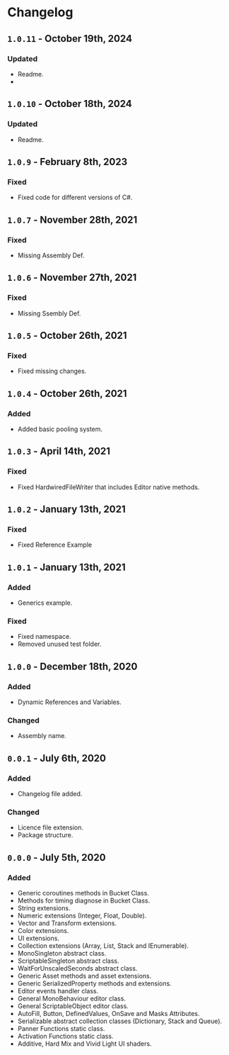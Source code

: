 # Changelog

## `1.0.11` - October 19th, 2024
### Updated
- Readme.
- 
## `1.0.10` - October 18th, 2024
### Updated
- Readme.

## `1.0.9` - February 8th, 2023
### Fixed
- Fixed code for different versions of C#.


## `1.0.7` - November 28th, 2021
### Fixed
- Missing Assembly Def.


## `1.0.6` - November 27th, 2021
### Fixed
- Missing Ssembly Def.


## `1.0.5` - October 26th, 2021
### Fixed
- Fixed missing changes.


## `1.0.4` - October 26th, 2021
### Added
- Added basic pooling system.


## `1.0.3` - April 14th, 2021
### Fixed
- Fixed HardwiredFileWriter that includes Editor native methods.


## `1.0.2` - January 13th, 2021
### Fixed
- Fixed Reference Example


## `1.0.1` - January 13th, 2021
### Added
- Generics example.
### Fixed
- Fixed namespace.
- Removed unused test folder.


## `1.0.0` - December 18th, 2020
### Added
- Dynamic References and Variables.
### Changed
- Assembly name.


## `0.0.1` - July 6th, 2020
### Added
- Changelog file added.
### Changed
- Licence file extension.
- Package structure.


## `0.0.0` - July 5th, 2020
### Added
- Generic coroutines methods in Bucket Class.
- Methods for timing diagnose in Bucket Class.
- String extensions.
- Numeric extensions (Integer, Float, Double).
- Vector and Transform extensions.
- Color extensions.
- UI extensions.
- Collection extensions (Array, List, Stack and IEnumerable).
- MonoSingleton abstract class.
- ScriptableSingleton abstract class.
- WaitForUnscaledSeconds abstract class.
- Generic Asset methods and asset extensions.
- Generic SerializedProperty methods and extensions.
- Editor events handler class.
- General MonoBehaviour editor class.
- General ScriptableObject editor class.
- AutoFill, Button, DefinedValues, OnSave and Masks Attributes.
- Serializable abstract collection classes (Dictionary, Stack and Queue).
- Panner Functions static class.
- Activation Functions static class.
- Additive, Hard Mix and Vivid Light UI shaders.
 
